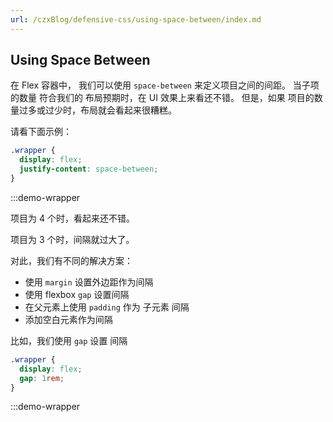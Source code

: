 ```yaml
---
url: /czxBlog/defensive-css/using-space-between/index.md
---
```

## Using Space Between

在 Flex 容器中， 我们可以使用 `space-between` 来定义项目之间的间距。
当子项的数量 符合我们的 布局预期时，在 UI 效果上来看还不错。
但是，如果 项目的数量过多或过少时，布局就会看起来很糟糕。

请看下面示例：

```css
.wrapper {
  display: flex;
  justify-content: space-between;
}
```

:::demo-wrapper

项目为 4 个时，看起来还不错。

项目为 3 个时，间隔就过大了。

对此，我们有不同的解决方案：

* 使用 `margin` 设置外边距作为间隔
* 使用 flexbox `gap` 设置间隔
* 在父元素上使用 `padding` 作为 子元素 间隔
* 添加空白元素作为间隔

比如，我们使用 `gap` 设置 间隔

```css
.wrapper {
  display: flex;
  gap: 1rem;
}
```

:::demo-wrapper
